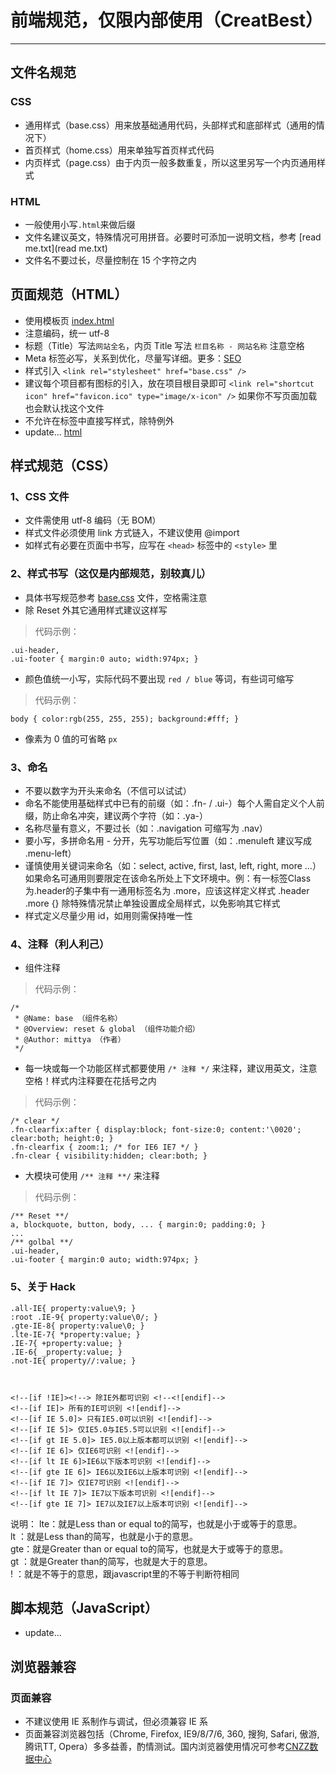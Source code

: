 # 前端规范，仅限内部使用（CreatBest）
---
## 文件名规范 
### CSS 
+ 通用样式（base.css）用来放基础通用代码，头部样式和底部样式（通用的情况下） 
+ 首页样式（home.css）用来单独写首页样式代码 
+ 内页样式（page.css）由于内页一般多数重复，所以这里另写一个内页通用样式

### HTML 
+ 一般使用小写`.html`来做后缀
+ 文件名建议英文，特殊情况可用拼音。必要时可添加一说明文档，参考 [read me.txt](read me.txt) 
+ 文件名不要过长，尽量控制在 15 个字符之内 


## 页面规范（HTML）  
+ 使用模板页 [index.html](https://github.com/mittya/ya/blob/master/index.html)   
+ 注意编码，统一 utf-8  
+ 标题（Title）写法`网站全名`，内页 Title 写法 `栏目名称 - 网站名称` 注意空格  
+ Meta 标签必写，关系到优化，尽量写详细。更多：[SEO](http://baike.baidu.com/view/1047.htm)  
+ 样式引入 `<link rel="stylesheet" href="base.css" />`  
+ 建议每个项目都有图标的引入，放在项目根目录即可 `<link rel="shortcut icon" href="favicon.ico" type="image/x-icon" />` 如果你不写页面加载也会默认找这个文件  
+ 不允许在标签中直接写样式，除特例外  
+ update... [html](http://sofish.de/1688)  

## 样式规范（CSS）

### 1、CSS 文件  
+ 文件需使用 utf-8 编码（无 BOM）  
+ 样式文件必须使用 link 方式链入，不建议使用 @import  
+ 如样式有必要在页面中书写，应写在 `<head>` 标签中的 `<style>` 里

### 2、样式书写（这仅是内部规范，别较真儿）  
+ 具体书写规范参考 [base.css](https://github.com/mittya/ya/blob/master/base.css) 文件，空格需注意
+ 除 Reset 外其它通用样式建议这样写  

> 代码示例：

    .ui-header,
    .ui-footer { margin:0 auto; width:974px; }

+ 颜色值统一小写，实际代码不要出现 `red / blue` 等词，有些词可缩写

> 代码示例：

    body { color:rgb(255, 255, 255); background:#fff; }

+ 像素为 0 值的可省略 `px`

### 3、命名
+ 不要以数字为开头来命名（不信可以试试）
+ 命名不能使用基础样式中已有的前缀（如：.fn- / .ui-）每个人需自定义个人前缀，防止命名冲突，建议两个字符（如：.ya-）
+ 名称尽量有意义，不要过长（如：.navigation 可缩写为 .nav）
+ 要小写，多拼命名用 - 分开，先写功能后写位置（如：.menuleft 建议写成 .menu-left）
+ 谨慎使用关键词来命名（如：select, active, first, last, left, right, more ...）如果命名可通用则要限定在该命名所处上下文环境中。例：有一标签Class为.header的子集中有一通用标签名为 .more，应该这样定义样式 .header .more {} 除特殊情况禁止单独设置成全局样式，以免影响其它样式
+ 样式定义尽量少用 id，如用则需保持唯一性

### 4、注释（利人利己）
+ 组件注释

> 代码示例：

    /*
     * @Name: base （组件名称）
     * @Overview: reset & global （组件功能介绍）
     * @Author: mittya （作者）
     */


+ 每一块或每一个功能区样式都要使用 `/* 注释 */` 来注释，建议用英文，注意空格！样式内注释要在花括号之内


> 代码示例：

    /* clear */
    .fn-clearfix:after { display:block; font-size:0; content:'\0020'; clear:both; height:0; }
    .fn-clearfix { zoom:1; /* for IE6 IE7 */ }
    .fn-clear { visibility:hidden; clear:both; }
    
+ 大模块可使用 `/** 注释 **/` 来注释

> 代码示例：

    /** Reset **/
    a, blockquote, button, body, ... { margin:0; padding:0; }
    ...
    /** golbal **/
    .ui-header,
    .ui-footer { margin:0 auto; width:974px; }


### 5、关于 Hack

    .all-IE{ property:value\9; }  
    :root .IE-9{ property:value\0/; }  
    .gte-IE-8{ property:value\0; }  
    .lte-IE-7{ *property:value; }  
    .IE-7{ +property:value; }  
    .IE-6{ _property:value; }  
    .not-IE{ property//:value; }



    <!--[if !IE]><!--> 除IE外都可识别 <!--<![endif]-->  
    <!--[if IE]> 所有的IE可识别 <![endif]-->  
    <!--[if IE 5.0]> 只有IE5.0可以识别 <![endif]-->  
    <!--[if IE 5]> 仅IE5.0与IE5.5可以识别 <![endif]-->  
    <!--[if gt IE 5.0]> IE5.0以上版本都可以识别 <![endif]-->  
    <!--[if IE 6]> 仅IE6可识别 <![endif]-->  
    <!--[if lt IE 6]>IE6以下版本可识别 <![endif]-->  
    <!--[if gte IE 6]> IE6以及IE6以上版本可识别 <![endif]-->  
    <!--[if IE 7]> 仅IE7可识别 <![endif]-->  
    <!--[if lt IE 7]> IE7以下版本可识别 <![endif]-->  
    <!--[if gte IE 7]> IE7以及IE7以上版本可识别 <![endif]-->


说明：
    lte：就是Less than or equal to的简写，也就是小于或等于的意思。  
    lt ：就是Less than的简写，也就是小于的意思。  
    gte：就是Greater than or equal to的简写，也就是大于或等于的意思。  
    gt ：就是Greater than的简写，也就是大于的意思。  
    ! ：就是不等于的意思，跟javascript里的不等于判断符相同


## 脚本规范（JavaScript）
+ update...


## 浏览器兼容

### 页面兼容
+ 不建议使用 IE 系制作与调试，但必须兼容 IE 系
+ 页面兼容浏览器包括（Chrome, Firefox, IE9/8/7/6, 360, 搜狗, Safari, 傲游, 腾讯TT, Opera）多多益善，酌情测试。国内浏览器使用情况可参考[CNZZ数据中心](http://brow.data.cnzz.com/)
